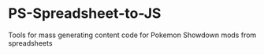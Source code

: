 # PS-Spreadsheet-to-JS
Tools for mass generating content code for Pokemon Showdown mods from spreadsheets
